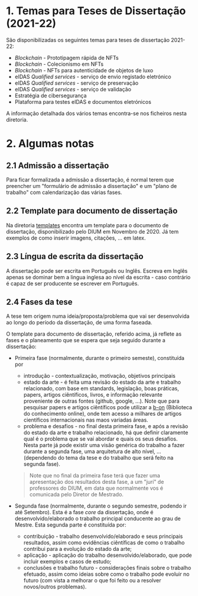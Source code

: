 # 1. Temas para Teses de Dissertação (2021-22)

São disponibilizadas os seguintes temas para teses de dissertação 2021-22:

+ _Blockchain_ - Prototipagem rápida de NFTs
+ _Blockchain_ - Colecionismo em NFTs
+ _Blockchain_ - NFTs para autenticidade de objetos de luxo
+ eIDAS _Qualified services_ - serviço de envio registado eletrónico
+ eIDAS _Qualified services_ - serviço de preservação
+ eIDAS _Qualified services_ - serviço de validação
+ Estratégia de cibersegurança
+ Plataforma para testes eIDAS e documentos eletrónicos

A informação detalhada dos vários temas encontra-se nos ficheiros nesta diretoria.

# 2. Algumas notas

## 2.1 Admissão a dissertação

Para ficar formalizada a admissão a dissertação, é normal terem que preencher um "formulário de admissão a dissertação" e um "plano de trabalho" com calendarização das várias fases.

## 2.2 Template para documento de dissertação

Na diretoria [templates](templates) encontra um template para o documento de dissertação, disponibilizado pelo DIUM em Novembro de 2020. Já tem exemplos de como inserir imagens, citações, ... em latex.

## 2.3 Língua de escrita da dissertação

A dissertação pode ser escrita em Português ou Inglês. Escreva em Inglês apenas se dominar bem a lingua inglesa ao nível da escrita - caso contrário é capaz de ser producente se escrever em Português.

## 2.4 Fases da tese

A tese tem origem numa ideia/proposta/problema que vai ser desenvolvida ao longo do período da dissertação, de uma forma faseada.

O template para documento de dissertação, referido acima, já reflete as fases e o planeamento que se espera que seja seguido durante a dissertação:

+ Primeira fase (normalmente, durante o primeiro semeste), constituída por 
  + introdução - contextualização, motivação, objetivos principais
  + estado da arte - é feita uma revisão do estado da arte e trabalho relacionado, com base em standards, legislação, boas práticas, papers, artigos ciêntíficos, livros, e informação relevante proveniente de outras fontes (github, google, ...). Note que para pesquisar papers e artigos ciêntíficos pode utilizar a [b-on](https://www.b-on.pt/) (Biblioteca do conhecimento online), onde tem acesso a milhares de artigos científicos internacionais nas maos variadas áreas.
  + problema e desafios - no final desta primeira fase, e após a revisão do estado da arte e trabalho relacionado, há que definir claramente qual é o problema que se vai abordar e quais os seus desafios. Nesta parte já pode existir uma visão genérica do trabalho a fazer durante a segunda fase, uma arquitetura de alto nível, ... (dependendo do tema da tese e do trabalho que será feito na segunda fase).

  > Note que no final da primeira fase terá que fazer uma apresentação dos resultados desta fase, a um "jurí" de professores do DIUM, em data que normalmente vos é comunicada pelo Diretor de Mestrado.

+ Segunda fase (normalmente, durante o segundo semestre, podendo ir até Setembro). Esta é a fase _core_ da dissertação, onde é desenvolvido/elaborado o trabalho principal conducente ao grau de Mestre. Esta segunda parte é constituída por:
  + contribuição - trabalho desenvolvido/elaborado e seus principais resultados, assim como evidências ciêntíficas de como o trabalho contribui para a evolução do estado da arte;
  + aplicação - aplicação do trabalho desenvolvido/elaborado, que pode incluir exemplos e casos de estudo;
  + conclusões e trabalho futuro - considerações finais sobre o trabalho efetuado, assim como ideias sobre como o trabalho pode evoluir no futuro (com vista a melhorar o que foi feito ou a resolver novos/outros problemas).

